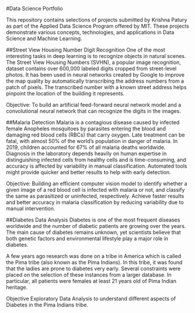 #Data Science Portfolio

This repository contains selections of projects submitted by Krishna Patury as part of the Applied Data Science Program offered by MIT. These projects demonstrate various concepts, technologies, and applications in Data Science and Machine Learning.


##Street View Housing Number Digit Recognition
One of the most interesting tasks in deep learning is to recognize objects in natural scenes. The Street View Housing Numbers (SVHN), a popular image recognition, dataset contains over 600,000 labeled digits cropped from street-level photos. It has been used in neural networks created by Google to improve the map quality by automatically transcribing the address numbers from a patch of pixels. The transcribed number with a known street address helps pinpoint the location of the building it represents.

Objective:
To build an artificial feed-forward neural network model and a convolutional neural network that can recognize the digits in the images.


##Malaria Detection
Malaria is a contagious disease caused by infected female Anopheles mosquitoes by parasites entering the blood and damaging red blood cells (RBCs) that carry oxygen. Late treatment can be fatal, with almost 50% of the world’s population in danger of malaria. In 2019, children accounted for 67% of all malaria deaths worldwide. Diagnosis in the laboratory depends heavily on human expertise in distinguishing infected cells from healthy cells and is time-consuming, and accuracy is affected by variability in manual classification. Automated tools might provide quicker and better results to help with early detection.

Objective:
Building an efficient computer vision model to identify whether a given image of a red blood cell is infected with malaria or not, and classify the same as parasitized or uninfected, respectively. Achieve faster results and better accuracy in malaria classification by reducing variability due to manual intervention.


##Diabetes Data Analysis
Diabetes is one of the most frequent diseases worldwide and the number of diabetic patients are growing over the years. The main cause of diabetes remains unknown, yet scientists believe that both genetic factors and environmental lifestyle play a major role in diabetes.

A few years ago research was done on a tribe in America which is called the Pima tribe (also known as the Pima Indians). In this tribe, it was found that the ladies are prone to diabetes very early. Several constraints were placed on the selection of these instances from a larger database. In particular, all patients were females at least 21 years old of Pima Indian heritage.

Objective
Exploratory Data Analysis to understand different aspects of Diabetes in the Pima Indians tribe.

